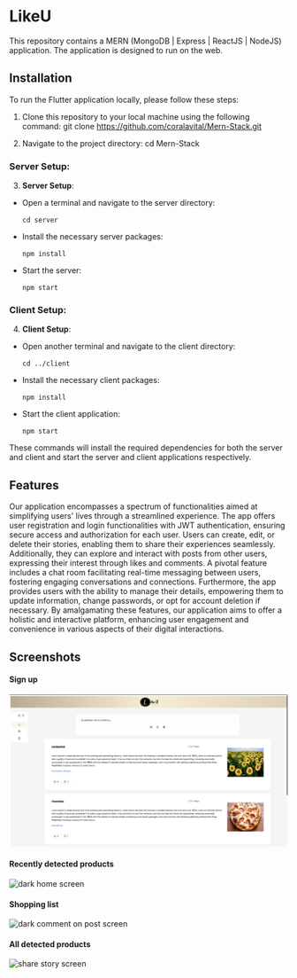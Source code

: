 # LikeU
This repository contains a MERN (MongoDB | Express | ReactJS | NodeJS) application. The application is designed to run on the web.

## Installation
To run the Flutter application locally, please follow these steps:

1. Clone this repository to your local machine using the following command:
  git clone https://github.com/coralavital/Mern-Stack.git

2. Navigate to the project directory:
  cd Mern-Stack

### Server Setup:

3. **Server Setup**:
- Open a terminal and navigate to the server directory:
  ```
  cd server
  ```
- Install the necessary server packages:
  ```
  npm install
  ```
- Start the server:
  ```
  npm start
  ```

### Client Setup:

4. **Client Setup**:
- Open another terminal and navigate to the client directory:
  ```
  cd ../client
  ```
- Install the necessary client packages:
  ```
  npm install
  ```
- Start the client application:
  ```
  npm start
  ```

These commands will install the required dependencies for both the server and client and start the server and client applications respectively.



## Features
Our application encompasses a spectrum of functionalities aimed at simplifying users' lives through a streamlined experience. The app offers user registration and login functionalities with JWT authentication, ensuring secure access and authorization for each user.
Users can create, edit, or delete their stories, enabling them to share their experiences seamlessly. Additionally, they can explore and interact with posts from other users, expressing their interest through likes and comments.
A pivotal feature includes a chat room facilitating real-time messaging between users, fostering engaging conversations and connections.
Furthermore, the app provides users with the ability to manage their details, empowering them to update information, change passwords, or opt for account deletion if necessary.
By amalgamating these features, our application aims to offer a holistic and interactive platform, enhancing user engagement and convenience in various aspects of their digital interactions.

## Screenshots
#### Sign up
![light home screen](https://raw.githubusercontent.com/coralavital/Mern-Stack/main/client/assets/1.png)

#### Recently detected products
![dark home screen](https://github.com/coralavital/Mern-Stack/client/assets/2)

#### Shopping list
![dark comment on post screen](https://github.com/coralavital/Mern-Stack/client/assets/3)

#### All detected products
![share story screen](https://github.com/coralavital/Mern-Stack/client/assets/4)
